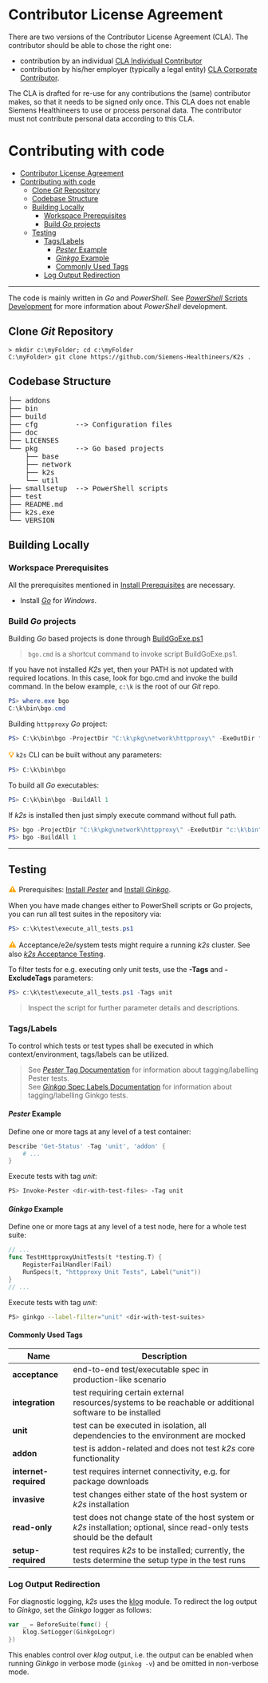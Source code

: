 <!--
SPDX-FileCopyrightText: © 2023 Siemens Healthcare GmbH

SPDX-License-Identifier: MIT
-->

# Contributor License Agreement
There are two versions of the Contributor License Agreement (CLA). 
The contributor should be able to chose the right one: 

* contribution by an individual [CLA Individual Contributor](./CLA-IndividualContributor.md) 
* contribution by his/her employer (typically a legal entity) [CLA Corporate Contributor](./CLA-CorporateContributor.md).

The CLA is drafted for re-use for any contributions the (same) contributor makes, so that it needs to be signed only once.
This CLA does not enable Siemens Healthineers to use or process personal data. The contributor must not contribute personal data according to this CLA.

# Contributing with code
- [Contributor License Agreement](#contributor-license-agreement)
- [Contributing with code](#contributing-with-code)
  - [Clone *Git* Repository](#clone-git-repository)
  - [Codebase Structure](#codebase-structure)
  - [Building Locally](#building-locally)
    - [Workspace Prerequisites](#workspace-prerequisites)
    - [Build *Go* projects](#build-go-projects)
  - [Testing](#testing)
    - [Tags/Labels](#tagslabels)
      - [*Pester* Example](#pester-example)
      - [*Ginkgo* Example](#ginkgo-example)
      - [Commonly Used Tags](#commonly-used-tags)
    - [Log Output Redirection](#log-output-redirection)

---

The code is mainly written in *Go* and *PowerShell*. See [*PowerShell* Scripts Development](powershell_dev.md) for more information about *PowerShell* development.

## Clone *Git* Repository

```shell
> mkdir c:\myFolder; cd c:\myFolder
C:\myFolder> git clone https://github.com/Siemens-Healthineers/K2s .
```


## Codebase Structure
<pre>
├── addons
├── bin
├── build
├── cfg         --> Configuration files
├── doc
├── LICENSES
└── pkg         --> Go based projects
    ├── base
    ├── network
    ├── k2s
    └── util
├── smallsetup  --> PowerShell scripts
├── test
├── README.md
├── k2s.exe
└── VERSION
</pre>

## Building Locally

### Workspace Prerequisites

All the prerequisites mentioned in [Install Prerequisites](../k2scli/install-uninstall_cmd.md#installing) are necessary.

* Install [*Go*](https://go.dev/dl/) for *Windows*.

### Build *Go* projects

Building *Go* based projects is done through [BuildGoExe.ps1](../../smallsetup/common/BuildGoExe.ps1)

> `bgo.cmd` is a shortcut command to invoke script BuildGoExe.ps1.

If you have not installed *K2s* yet, then your PATH is not updated with required locations. In this case, look for bgo.cmd and invoke the build command. In the below example, `c:\k` is the root of our *Git* repo.

```PowerShell
PS> where.exe bgo
C:\k\bin\bgo.cmd
```

Building `httpproxy` *Go* project:

```PowerShell
PS> C:\k\bin\bgo -ProjectDir "C:\k\pkg\network\httpproxy\" -ExeOutDir "c:\k\bin"
```

 <span style="color:orange;font-size:medium">**💡**</span> `k2s` CLI can be built without any parameters:
```PowerShell
PS> C:\k\bin\bgo
```

To build all *Go* executables:
```PowerShell
PS> C:\k\bin\bgo -BuildAll 1
```

If *k2s* is installed then just simply execute command without full path.
```PowerShell
PS> bgo -ProjectDir "C:\k\pkg\network\httpproxy\" -ExeOutDir "c:\k\bin"
PS> bgo -BuildAll 1
```
---
## Testing 

<span style="color:orange;font-size:medium">**⚠** </span> Prerequisites: [Install *Pester*](powershell_dev.md#install-pester) and [Install *Ginkgo*](https://onsi.github.io/ginkgo/#installing-ginkgo).

When you have made changes either to PowerShell scripts or Go projects, you can run all test suites in the repository via:

```PowerShell
PS> c:\k\test\execute_all_tests.ps1
```
<span style="color:orange;font-size:medium">**⚠** </span> Acceptance/e2e/system tests might require a running *k2s* cluster. See also [*k2s* Acceptance Testing](../../test/README.md).

To filter tests for e.g. executing only unit tests, use the **-Tags** and **-ExcludeTags** parameters:
```PowerShell
PS> c:\k\test\execute_all_tests.ps1 -Tags unit
```

> Inspect the script for further parameter details and descriptions.

### Tags/Labels
To control which tests or test types shall be executed in which context/environment, tags/labels can be utilized.
> See [*Pester* Tag Documentation](https://pester.dev/docs/usage/tags) for information about tagging/labelling Pester tests.<br/>
> See [*Ginkgo* Spec Labels Documentation](https://onsi.github.io/ginkgo/#spec-labels) for information about tagging/labelling Ginkgo tests.

#### *Pester* Example
Define one or more tags at any level of a test container:
```PowerShell
Describe 'Get-Status' -Tag 'unit', 'addon' {
    # ...
}
```
Execute tests with tag *unit*:
```sh
PS> Invoke-Pester <dir-with-test-files> -Tag unit
```

#### *Ginkgo* Example
Define one or more tags at any level of a test node, here for a whole test suite:
```Go
// ...
func TestHttpproxyUnitTests(t *testing.T) {
	RegisterFailHandler(Fail)
	RunSpecs(t, "httpproxy Unit Tests", Label("unit"))
}
// ...
```
Execute tests with tag *unit*:
```sh
PS> ginkgo --label-filter="unit" <dir-with-test-suites>
```

#### Commonly Used Tags
| Name                  | Description                                                                                                                     |
| --------------------- | ------------------------------------------------------------------------------------------------------------------------------- |
| **acceptance**        | end-to-end test/executable spec in production-like scenario                                                                     |
| **integration**       | test requiring certain external resources/systems to be reachable or additional software to be installed                        |
| **unit**              | test can be executed in isolation, all dependencies to the environment are mocked                                               |
| **addon**             | test is addon-related and does not test *k2s* core functionality                                                           |
| **internet-required** | test requires internet connectivity, e.g. for package downloads                                                                 |
| **invasive**          | test changes either state of the host system or *k2s* installation                                                         |
| **read-only**         | test does not change state of the host system or *k2s* installation; optional, since read-only tests should be the default |
| **setup-required**    | test requires *k2s* to be installed; currently, the tests determine the setup type in the test runs                        |

### Log Output Redirection
For diagnostic logging, *k2s* uses the [klog](https://pkg.go.dev/k8s.io/klog/v2#section-readme) module. To redirect the log output to *Ginkgo*, set the *Ginkgo* logger as follows:

```go
var _ = BeforeSuite(func() {
	klog.SetLogger(GinkgoLogr)
})
```

This enables control over *klog* output, i.e. the output can be enabled when running *Ginkgo* in verbose mode (`ginkog -v`) and be omitted in non-verbose mode.